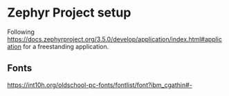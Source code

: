 # Zephyr Project setup
Following https://docs.zephyrproject.org/3.5.0/develop/application/index.html#application for a freestanding application.

## Fonts
https://int10h.org/oldschool-pc-fonts/fontlist/font?ibm_cgathin#-